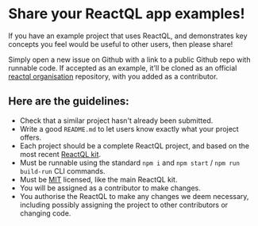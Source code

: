 # Share your ReactQL app examples!

If you have an example project that uses ReactQL, and demonstrates key concepts you feel would be useful to other users, then please share!

Simply open a new issue on Github with a link to a public Github repo with runnable code. If accepted as an example, it'll be cloned as an official [reactql organisation](https://github.com/reactql) repository, with you added as a contributor.

## Here are the guidelines:

* Check that a similar project hasn't already been submitted.
* Write a good `README.md` to let users know exactly what your project offers.
* Each project should be a complete ReactQL project, and based on the most recent [ReactQL kit](https://github.com/reactql/kit).
* Must be runnable using the standard `npm i` and `npm start` / `npm run build-run` CLI commands.
* Must be [MIT](LICENSE) licensed, like the main ReactQL kit.
* You will be assigned as a contributor to make changes.
* You authorise the ReactQL to make any changes we deem necessary, including possibly assigning the project to other contributors or changing code.
